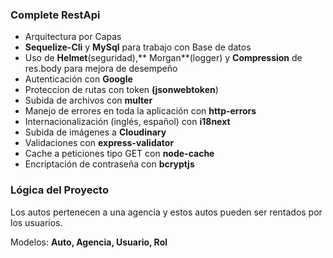 ### Complete RestApi 

- Arquitectura por Capas
- **Sequelize-Cli** y **MySql** para trabajo con Base de datos
- Uso de **Helmet**(seguridad),** Morgan**(logger) y **Compression** de res.body para mejora de desempeño
- Autenticación con **Google**
- Proteccion de rutas con token **(jsonwebtoken**)
- Subida de archivos con **multer**
- Manejo de errores en toda la aplicación con **http-errors**
- Internacionalización (inglés, español) con **i18next**
- Subida de imágenes a **Cloudinary**
- Validaciones con **express-validator**
- Cache a peticiones tipo GET con **node-cache**
- Encriptación de contraseña con **bcryptjs**


### Lógica del Proyecto
Los autos pertenecen a una agencia y estos autos pueden ser rentados por los usuarios.

Modelos: **Auto, Agencia, Usuario, Rol**

